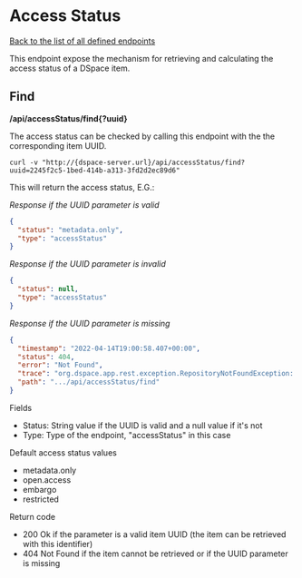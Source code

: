# Access Status
[Back to the list of all defined endpoints](endpoints.md)

This endpoint expose the mechanism for retrieving and calculating the access status of a DSpace item.

## Find
**/api/accessStatus/find{?uuid}**

The access status can be checked by calling this endpoint with the the corresponding item UUID.

```
curl -v "http://{dspace-server.url}/api/accessStatus/find?uuid=2245f2c5-1bed-414b-a313-3fd2d2ec89d6"
```

This will return the access status, E.G.:

_Response if the UUID parameter is valid_
```json
{
  "status": "metadata.only",
  "type": "accessStatus"
}
```

_Response if the UUID parameter is invalid_
```json
{
  "status": null,
  "type": "accessStatus"
}
```

_Response if the UUID parameter is missing_
```json
{
  "timestamp": "2022-04-14T19:00:58.407+00:00",
  "status": 404,
  "error": "Not Found",
  "trace": "org.dspace.app.rest.exception.RepositoryNotFoundException: ...",
  "path": ".../api/accessStatus/find"
}
```

Fields
- Status: String value if the UUID is valid and a null value if it's not
- Type: Type of the endpoint, "accessStatus" in this case

Default access status values
- metadata.only
- open.access
- embargo
- restricted

Return code
- 200 Ok if the parameter is a valid item UUID (the item can be retrieved with this identifier)
- 404 Not Found if the item cannot be retrieved or if the UUID parameter is missing 

